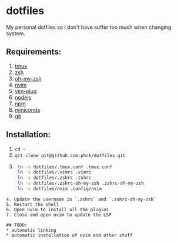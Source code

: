 # dotfiles
My personal dotfiles so I don't have suffer too much when changing system.

## Requirements:
1. [tmux](https://github.com/tmux/tmux)
2. [zsh](https://github.com/zsh-users/zsh)
3. [oh-my-zsh](https://github.com/ohmyzsh/ohmyzsh)
4. [nvim](https://github.com/neovim/neovim)
5. [vim-plug](https://github.com/junegunn/vim-plug)
6. [nodejs](https://github.com/nodejs/node)
7. [npm](https://github.com/npm/cli)
8. [miniconda](https://github.com/conda/conda)
9. [git](https://github.com/git/git)

## Installation:
1. `cd ~`
2. `git clone git@github.com:phnk/dotfiles.git`
3. ```bash
    ln -s dotfiles/.tmux.conf .tmux.conf
    ln -s dotfiles/.vimrc .vimrc
    ln -s dotfiles/.zshrc .zshrc
    ln -s dotfiles/.zshrc-oh-my-zsh .zshrc-oh-my-zsh
    ln -s dotfiles/nvim .config/nvim
```
4. Update the username in `.zshrc` and `.zshrc-oh-my-zsh`
5. Restart the shell
6. Open nvim to install all the plugins
7. Close and open nvim to update the LSP

## TODO:
* automatic linking
* automatic installation of nvim and other stuff

